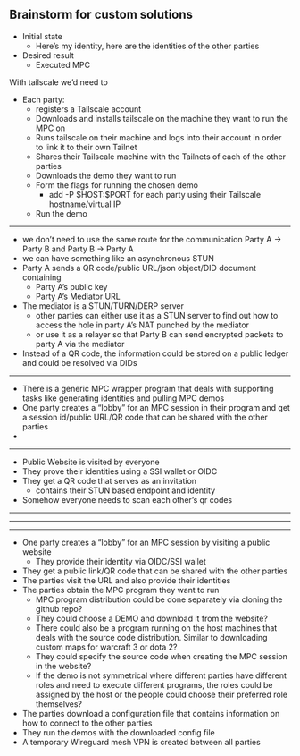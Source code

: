 ## Brainstorm for custom solutions

- Initial state
    - Here’s my identity, here are the identities of the other parties
- Desired result
    - Executed MPC

With tailscale we’d need to

- Each party:
    - registers a Tailscale account
    - Downloads and installs tailscale on the machine they want to run the MPC on
    - Runs tailscale on their machine and logs into their account in order to link it to their own Tailnet
    - Shares their Tailscale machine with the Tailnets of each of the other parties
    - Downloads the demo they want to run
    - Form the flags for running the chosen demo
        - add -P \$HOST:\$PORT for each party using their Tailscale hostname/virtual IP
    - Run the demo

---

- we don’t need to use the same route for the communication Party A → Party B and Party B → Party A
- we can have something like an asynchronous STUN
- Party A sends a QR code/public URL/json object/DID document containing
    - Party A’s public key
    - Party A’s Mediator URL
- The mediator is a STUN/TURN/DERP server
    - other parties can either use it as a STUN server to find out how to access the hole in party A’s NAT punched by the mediator
    - or use it as a relayer so that Party B can send encrypted packets to party A via the mediator
- Instead of a QR code, the information could be stored on a public ledger and could be resolved via DIDs

---

- There is a generic MPC wrapper program that deals with supporting tasks like generating identities and pulling MPC demos
- One party creates a “lobby” for an MPC session in their program and get a session id/public URL/QR code that can be shared with the other parties
- 

---

- Public Website is visited by everyone
- They prove their identities using a SSI wallet or OIDC
- They get a QR code that serves as an invitation
    - contains their STUN based endpoint and identity
- Somehow everyone needs to scan each other’s qr codes

---

---

---

- One party creates a “lobby” for an MPC session by visiting a public website
    - They provide their identity via OIDC/SSI wallet
- They get a public link/QR code that can be shared with the other parties
- The parties visit the URL and also provide their identities
- The parties obtain the MPC program they want to run
    - MPC program distribution could be done separately via cloning the github repo?
    - They could choose a DEMO and download it from the website?
    - There could also be a program running on the host machines that deals with the source code distribution. Similar to downloading custom maps for warcraft 3 or dota 2?
    - They could specify the source code when creating the MPC session in the website?
    - If the demo is not symmetrical where different parties have different roles and need to execute different programs, the roles could be assigned by the host or the people could choose their preferred role themselves?
- The parties download a configuration file that contains information on how to connect to the other parties
- They run the demos with the downloaded config file
- A temporary Wireguard mesh VPN is created between all parties